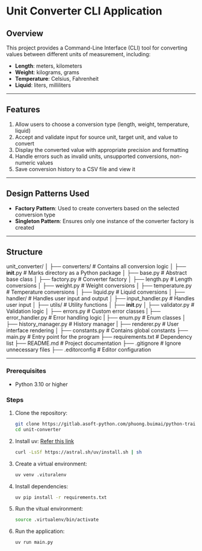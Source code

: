 # Unit Converter CLI Application

## Overview
This project provides a Command-Line Interface (CLI) tool for converting values between different units of measurement, including:
- **Length**: meters, kilometers
- **Weight**: kilograms, grams
- **Temperature**: Celsius, Fahrenheit
- **Liquid**: liters, milliliters

---

## Features
1. Allow users to choose a conversion type (length, weight, temperature, liquid)
2. Accept and validate input for source unit, target unit, and value to convert
3. Display the converted value with appropriate precision and formatting
4. Handle errors such as invalid units, unsupported conversions, non-numeric values
5. Save conversion history to a CSV file and view it

---

## Design Patterns Used

- **Factory Pattern**: Used to create converters based on the selected conversion type
- **Singleton Pattern**: Ensures only one instance of the converter factory is created

---

## Structure
unit_converter/
│
├── converters/              # Contains all conversion logic
│   ├── __init__.py          # Marks directory as a Python package
│   ├── base.py              # Abstract base class
│   ├── factory.py           # Converter factory
│   ├── length.py            # Length conversions
│   ├── weight.py            # Weight conversions
│   ├── temperature.py       # Temperature conversions
│   ├── liquid.py            # Liquid conversions
│
├── handler/                 # Handles user input and output
│   ├── input_handler.py     # Handles user input
│
├── utils/                   # Utility functions
│   ├── __init__.py
│   ├── validator.py         # Validation logic
│   ├── errors.py            # Custom error classes
|   ├── error_handler.py     # Error handling logic
|   ├── enum.py              # Enum classes
│   ├── history_manager.py   # History manager
|   ├── renderer.py          # User interface rendering
│
├── constants.py             # Contains global constants
├── main.py                  # Entry point for the program
├── requirements.txt         # Dependency list
├── README.md                # Project documentation
├── .gitignore               # Ignore unnecessary files
├── .editorconfig            # Editor configuration

---
### Prerequisites
- Python 3.10 or higher

### Steps
1. Clone the repository:
   ```bash
   git clone https://gitlab.asoft-python.com/phuong.buimai/python-training
   cd unit-converter
   ```

2. Install uv: [Refer this link](https://docs.astral.sh/uv/getting-started/installation/)
   ```bash
   curl -LsSf https://astral.sh/uv/install.sh | sh
   ```

3. Create a virtual environment:
   ```bash
   uv venv .vituralenv
   ```

4. Install dependencies:
   ```bash
   uv pip install -r requirements.txt
   ```

5. Run the vitual environment:
   ```bash
   source .virtualenv/bin/activate
   ```

6. Run the application:
   ```bash
   uv run main.py
   ```
